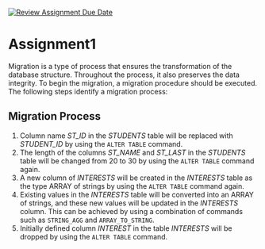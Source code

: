 [![Review Assignment Due Date](https://classroom.github.com/assets/deadline-readme-button-24ddc0f5d75046c5622901739e7c5dd533143b0c8e959d652212380cedb1ea36.svg)](https://classroom.github.com/a/JwSLLxUh)
# Assignment1 

Migration is a type of process that ensures the transformation of the database structure. Throughout the process, it also preserves the data integrity. To begin the migration, a migration procedure should be executed. The following steps identify a migration process:

## Migration Process
1.	Column name _ST_ID_ in the _STUDENTS_ table will be replaced with _STUDENT_ID_ by using the `ALTER TABLE` command.
2.	The length of the columns _ST_NAME_ and _ST_LAST_ in the _STUDENTS_ table will be changed from 20 to 30 by using the `ALTER TABLE` command again.
3.	A new column of _INTERESTS_ will be created in the _INTERESTS_ table as the type ARRAY of strings by using the `ALTER TABLE` command again.
4.	Existing values in the _INTERESTS_ table will be converted into an ARRAY of strings, and these new values will be updated in the _INTERESTS_ column. This can be achieved by using a combination of commands such as  `STRING_AGG` and `ARRAY_TO_STRING`.
5.	Initially defined column _INTEREST_ in the table _INTERESTS_ will be dropped by using the `ALTER TABLE` command.
